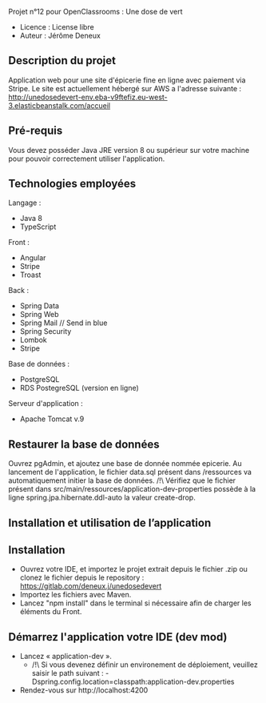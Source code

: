 Projet n°12 pour OpenClassrooms : Une dose de vert

- Licence : License libre
- Auteur : Jérôme Deneux


Description du projet
---------------------

Application web pour une site d'épicerie fine en ligne avec paiement via Stripe.
Le site est actuellement hébergé sur AWS a l'adresse suivante :
http://unedosedevert-env.eba-v9ftefiz.eu-west-3.elasticbeanstalk.com/accueil


Pré-requis
----------
Vous devez posséder Java JRE version 8 ou supérieur sur votre machine pour pouvoir correctement utiliser l'application.


Technologies employées
----------------------

Langage :
- Java 8
- TypeScript

Front :
- Angular
- Stripe
- Troast

Back :
- Spring Data
- Spring Web
- Spring Mail // Send in blue
- Spring Security
- Lombok
- Stripe


Base de données :
- PostgreSQL
- RDS PostegreSQL (version en ligne)

Serveur d'application :
- Apache Tomcat v.9


Restaurer la base de données
----------------------------
Ouvrez pgAdmin, et ajoutez une base de donnée nommée epicerie.
Au lancement de l'application, le fichier data.sql présent dans /ressources va automatiquement initier la base de données.
/!\ Vérifiez que le fichier présent dans src/main/ressources/application-dev-properties possède à la ligne spring.jpa.hibernate.ddl-auto la valeur create-drop.


Installation et utilisation de l’application
--------------------------------------------

Installation
------------

- Ouvrez votre IDE, et importez le projet extrait depuis le fichier .zip ou clonez le fichier depuis le repository : https://gitlab.com/deneux.j/unedosedevert
- Importez les fichiers avec Maven.
- Lancez "npm install" dans le terminal si nécessaire afin de charger les éléments du Front.

Démarrez l'application votre IDE (dev mod)
------------------------------------------
-	Lancez « application-dev ».
     - /!\ Si vous devenez définir un environement de déploiement, veuillez saisir le path suivant : -Dspring.config.location=classpath:application-dev.properties
-	Rendez-vous sur http://localhost:4200

